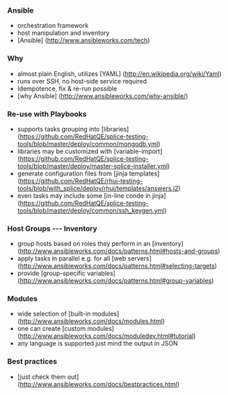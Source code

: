 ### Ansible
- orchestration framework
- host manipulation and inventory
- [Ansible] (http://www.ansibleworks.com/tech)


### Why
- almost plain English, utilizes [YAML] (http://en.wikipedia.org/wiki/Yaml)
- runs over SSH, no host-side service required
- Idempotence, fix & re-run possible
- [why Ansible] (http://www.ansibleworks.com/why-ansible/)


### Re-use with Playbooks
- supports tasks grouping into [libraries] (https://github.com/RedHatQE/splice-testing-tools/blob/master/deploy/common/mongodb.yml)
- libraries may be customized with [variable-import] (https://github.com/RedHatQE/splice-testing-tools/blob/master/deploy/master-splice-installer.yml)
- generate configuration files from [jinja templates] (https://github.com/RedHatQE/rhui-testing-tools/blob/with_splice/deploy/rhui/templates/answers.j2)
- even tasks may include some [in-line conde in jinja] (https://github.com/RedHatQE/splice-testing-tools/blob/master/deploy/common/ssh_keygen.yml)

### Host Groups --- Inventory
- group hosts based on roles they perform in an [inventory] (http://www.ansibleworks.com/docs/patterns.html#hosts-and-groups)
- apply tasks in parallel e.g. for all [web servers] (http://www.ansibleworks.com/docs/patterns.html#selecting-targets)
- provide [group-specific variables] (http://www.ansibleworks.com/docs/patterns.html#group-variables)

### Modules
- wide selection of [built-in modules] (http://www.ansibleworks.com/docs/modules.html)
- one can create [custom modules] (http://www.ansibleworks.com/docs/moduledev.html#tutorial)
- any language is supported just mind the output in JSON

### Best practices
- [just check them out] (http://www.ansibleworks.com/docs/bestpractices.html)
